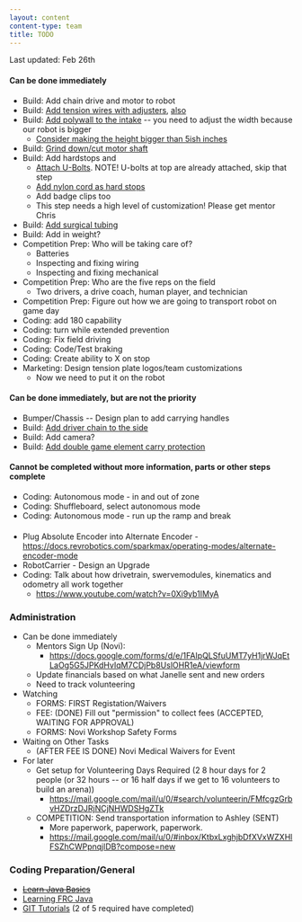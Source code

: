 ```yaml
---
layout: content
content-type: team
title: TODO
---
```

Last updated: Feb 26th 

#### Can be done immediately
* Build: Add chain drive and motor to robot
* Build: [Add tension wires with adjusters](https://youtu.be/rltMrhk1spM?t=7062), [also](https://www.youtube.com/watch?v=Y3frFlVkLmc&list=PLrna2STRqYY87NvF51rnfGlbh-su3NSHM&index=32&t=2301s)
* Build: [Add polywall to the intake](https://youtu.be/cAuw28GBfac?t=5149) -- you need to adjust the width because our robot is bigger
    * [Consider making the height bigger than 5ish inches](https://youtu.be/HqV5bPj1rbc?t=752)
* Build: [Grind down/cut motor shaft](https://youtu.be/cAuw28GBfac?t=6659)
* Build: Add hardstops and 
    * [Attach U-Bolts](https://www.youtube.com/watch?v=Y3frFlVkLmc&list=PLrna2STRqYY87NvF51rnfGlbh-su3NSHM&index=32&t=137s). NOTE! U-bolts at top are already attached, skip that step
    * [Add nylon cord as hard stops](https://www.youtube.com/watch?v=Y3frFlVkLmc&list=PLrna2STRqYY87NvF51rnfGlbh-su3NSHM&index=32&t=3126s)
    * Add badge clips too
    * This step needs a high level of customization! Please get mentor Chris
* Build: [Add surgical tubing](https://www.youtube.com/watch?v=Y3frFlVkLmc&list=PLrna2STRqYY87NvF51rnfGlbh-su3NSHM&index=31&t=4724s)
* Build: Add in weight?
* Competition Prep: Who will be taking care of?
    * Batteries
    * Inspecting and fixing wiring
    * Inspecting and fixing mechanical
* Competition Prep: Who are the five reps on the field
    * Two drivers, a drive coach, human player, and technician
* Competition Prep: Figure out how we are going to transport robot on game day
* Coding: add 180 capability
* Coding: turn while extended prevention
* Coding: Fix field driving
* Coding: Code/Test braking
* Coding: Create ability to X on stop
* Marketing: Design tension plate logos/team customizations
    * Now we need to put it on the robot

#### Can be done immediately, but are not the priority
* Bumper/Chassis -- Design plan to add carrying handles 
* Build: [Add driver chain to the side](https://www.youtube.com/watch?v=rltMrhk1spM&list=PLrna2STRqYY87NvF51rnfGlbh-su3NSHM&index=30&t=98s)
* Build: Add camera?
* Build: [Add double game element carry protection](https://youtu.be/HqV5bPj1rbc?t=1246)

#### Cannot be completed without more information, parts or other steps complete
* Coding: Autonomous mode - in and out of zone
* Coding: Shuffleboard, select autonomous mode
* Coding: Autonomous mode - run up the ramp and break

#### 
* Plug Absolute Encoder into Alternate Encoder - https://docs.revrobotics.com/sparkmax/operating-modes/alternate-encoder-mode
* RobotCarrier - Design an Upgrade 
* Coding: Talk about how drivetrain, swervemodules, kinematics and odometry all work together
    * https://www.youtube.com/watch?v=0Xi9yb1IMyA


### Administration
* Can be done immediately    
    * Mentors Sign Up (Novi):
        * https://docs.google.com/forms/d/e/1FAIpQLSfuUMT7yH1jrWJqEtLaOg5G5JPKdHvIqM7CDjPb8UslOHR1eA/viewform    
    * Update financials based on what Janelle sent and new orders 
    * Need to track volunteering
* Watching
    * FORMS: FIRST Registation/Waivers
    * FEE: (DONE) Fill out "permission" to collect fees  (ACCEPTED, WAITING FOR APPROVAL)
    * FORMS: Novi Workshop Safety Forms
* Waiting on Other Tasks
    * (AFTER FEE IS DONE) Novi Medical Waivers for Event
* For later
    * Get setup for Volunteering Days Required (2 8 hour days for 2 people (or 32 hours -- or 16 half days if we get to 16 volunteers to build an arena))
        * https://mail.google.com/mail/u/0/#search/volunteerin/FMfcgzGrbvHZDrzDJRjNCjNHWDSHgZTk
    * COMPETITION: Send transportation information to Ashley (SENT) 
        * More paperwork, paperwork, paperwork.
        * https://mail.google.com/mail/u/0/#inbox/KtbxLxghjbDfXVxWZXHlFSZhCWPpnqjlDB?compose=new


### Coding Preparation/General
* ~~[Learn Java Basics](tutorials/java)~~
* [Learning FRC Java](tutorials/frc-java)
* [GIT Tutorials](tutorials/git) (2 of 5 required have completed)
